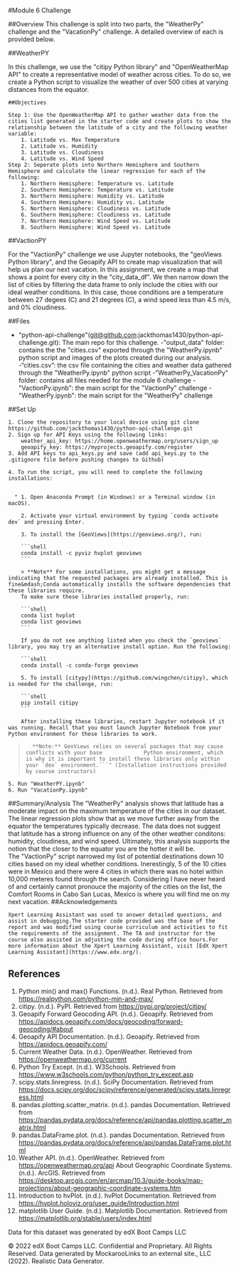 #Module 6 Challenge

##Overview 
This challenge is split into two parts, the "WeatherPy" challenge and the "VacationPy" challenge. A detailed overview of each is provided below. 

##WeatherPY

In this challenge, we use the "citipy Python library" and "OpenWeatherMap API" to create a representative model of weather across cities. To do so, we create a Python script to visualize the weather of over 500 cities at varying distances from the equator.
    
    ##Objectives
    
    Step 1: Use the OpenWeatherMap API to gather weather data from the cities list generated in the starter code and create plots to show the relationship between the latitude of a city and the following weather variable: 
        1. Latitude vs. Max Temperature 
        2. Latitude vs. Humidity 
        3. Latitude vs. Cloudiness 
        4. Latitude vs. Wind Speed 
    Step 2: Seperate plots into Northern Hemisphere and Southern Hemisphere and calculate the linear regression for each of the following: 
        1. Northern Hemisphere: Temperature vs. Latitude
        2. Southern Hemisphere: Temperature vs. Latitude
        3. Northern Hemisphere: Humidity vs. Latitude
        4. Southern Hemisphere: Humidity vs. Latitude
        5. Northern Hemisphere: Cloudiness vs. Latitude
        6. Southern Hemisphere: Cloudiness vs. Latitude
        7. Northern Hemisphere: Wind Speed vs. Latitude
        8. Southern Hemisphere: Wind Speed vs. Latitude

##VactionPY

For the "VactionPy" challenge we use Jupyter notebooks, the "geoViews Python library", and the Geoapify API to create map visualization that will help us plan our next vacation. In this assignment, we create a map that shows a point for every city in the "city_data_df". We then narrow down the list of cities by filtering the data frame to only include the cities with our ideal weather conditions. In this case, those conditions are a temperature between 27 degees (C) and 21 degrees (C), a wind speed less than 4.5 m/s, and 0% cloudiness. 

##Files
 - "python-api-challenge"(git@github.com:jackthomas1430/python-api-challenge.git): The main repo for this challenge. 
    -"output_data" folder: contains the the "cities.csv" exported through the "WeatherPy.ipynb" python script and images of the plots created during our analysis.  
        -“cities.csv”: the csv file containing the cities and weather data gathered through the "WeatherPy.ipynb" python script
    -"WeatherPy_VacationPy" folder: contains all files needed for the module 6 challenge 
        -"VactionPy.ipynb": the main script for the "VactionPy" challenge
        -"WeatherPy.ipynb": the main script for the "WeatherPy" challenge 
    
##Set Up
    
    1. Clone the repository to your local device using git clone https://github.com/jackthomas1430/python-api-challenge.git
    2. Sign up for API Keys using the following links: 
        weather_api_key: https://home.openweathermap.org/users/sign_up
        geoapify_key: https://myprojects.geoapify.com/register
    3. Add API keys to api_keys.py and save (add api_keys.py to the .gitignore file before pushing changes to Github)
    
    4. To run the script, you will need to complete the following installations: 
    

      " 1. Open Anaconda Prompt (in Windows) or a Terminal window (in macOS).

        2. Activate your virtual environment by typing `conda activate dev` and pressing Enter.

        3. To install the [GeoViews](https://geoviews.org/), run:

        ```shell
        conda install -c pyviz hvplot geoviews
        ```

        > **Note** For some installations, you might get a message indicating that the requested packages are already installed. This is fine&mdash;Conda automatically installs the software dependencies that these libraries require.
        To make sure these libraries installed properly, run:

        ```shell
        conda list hvplot
        conda list geoviews
        ```

        If you do not see anything listed when you check the `geoviews` library, you may try an alternative install option. Run the following:

        ```shell
        conda install -c conda-forge geoviews
        
        5. To install [citypy](https://github.com/wingchen/citipy), which is needed for the challenge, run:

        ```shell
        pip install citipy
        ```

        After installing these libraries, restart Jupyter notebook if it was running. Recall that you must launch Jupyter Notebook from your Python environment for these libraries to work.

>       **Note:** GeoViews relies on several packages that may cause conflicts with your base             Python environment, which is why it is important to install these libraries only within         your `dev` environment.```" (Installation instructions provided by course instructors)
    5. Run "WeatherPY.ipynb"
    6. Run "VacationPy.ipynb"
    
##Summary/Analysis 
    The "WeatherPy" analysis shows that latitude has a moderate impact on the maximum temperature of the cities in our dataset. The linear regression plots show that as we move further away from the equator the temperatures typically decrease. The data does not suggest that latitude has a strong influence on any of the other weather conditons: humidity, cloudiness, and wind speed. Ultimately, this analysis supports the notion that the closer to the equator you are the hotter it will be.  
    The "VactionPy" script narrowed my list of potential destinations down 10 cities based on my ideal whether conditions. Inerestingly, 5 of the 10 cities were in Mexico and there were 4 cities in which there was no hotel within 10,000 meteres found through the search. Considering I have never heard of and certainly cannot pronouce the majority of the cities on the list, the Comfort Rooms in Cabo San Lucas, Mexico is where you will find me on my next vacation. 
##Acknowledgements
    
    Xpert Learning Assistant was used to answer detailed questions, and assist in debugging.The starter code provided was the base of the report and was modified using course curriculum and activities to fit the requirements of the assignment. The TA and instructor for the course also assisted in adjusting the code during office hours.For more information about the Xpert Learning Assistant, visit [EdX Xpert Learning Assistant](https://www.edx.org/). 

## References

1. Python min() and max() Functions. (n.d.). Real Python. Retrieved from https://realpython.com/python-min-and-max/
2. citipy. (n.d.). PyPI. Retrieved from https://pypi.org/project/citipy/
3. Geoapify Forward Geocoding API. (n.d.). Geoapify. Retrieved from https://apidocs.geoapify.com/docs/geocoding/forward-geocoding/#about
4. Geoapify API Documentation. (n.d.). Geoapify. Retrieved from https://apidocs.geoapify.com/
5. Current Weather Data. (n.d.). OpenWeather. Retrieved from https://openweathermap.org/current
6. Python Try Except. (n.d.). W3Schools. Retrieved from https://www.w3schools.com/python/python_try_except.asp
7. scipy.stats.linregress. (n.d.). SciPy Documentation. Retrieved from https://docs.scipy.org/doc/scipy/reference/generated/scipy.stats.linregress.html
8. pandas.plotting.scatter_matrix. (n.d.). pandas Documentation. Retrieved from https://pandas.pydata.org/docs/reference/api/pandas.plotting.scatter_matrix.html
9. pandas.DataFrame.plot. (n.d.). pandas Documentation. Retrieved from https://pandas.pydata.org/docs/reference/api/pandas.DataFrame.plot.html
10. Weather API. (n.d.). OpenWeather. Retrieved from https://openweathermap.org/api
    About Geographic Coordinate Systems. (n.d.). ArcGIS. Retrieved from https://desktop.arcgis.com/en/arcmap/10.3/guide-books/map-projections/about-geographic-coordinate-systems.htm
11. Introduction to hvPlot. (n.d.). hvPlot Documentation. Retrieved from https://hvplot.holoviz.org/user_guide/Introduction.html
12. matplotlib User Guide. (n.d.). Matplotlib Documentation. Retrieved from https://matplotlib.org/stable/users/index.html


Data for this dataset was generated by edX Boot Camps LLC

© 2022 edX Boot Camps LLC. Confidential and Proprietary. All Rights Reserved.
Data generated by MockarooLinks to an external site., LLC (2022). Realistic Data Generator.
